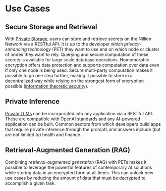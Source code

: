 # Use Cases

## Secure Storage and Retrieval

With [Private Storage](/build/private-storage/overview), users can store and retrieve secrets on the Nillion Network via a RESTful API. It is up to the developer which *privacy-enhancing technology* (PET) they want to use and on which node or cluster of nodes they want to rely. Querying and secure computation of these secrets is available for large scale database operations. Homomorphic encryption offers data protection and supports computation over data even if only one node is being used. Secure multi-party computation makes it possible to go one step further, making it possible to store in a decentralized way while relying on the strongest form of encryption possible ([information theoretic security](https://en.wikipedia.org/wiki/Information-theoretic_security)).

## Private Inference

[Private LLMs](/build/private-llms/overview) can be incorporated into any application via a RESTful API. These are compatible with OpenAI standards and any AI-powered application can be built. Common sectors from which developers build apps that require private inference through the prompts and answers include (but are not limited to) health and finance.

## Retrieval-Augmented Generation (RAG)

Combining *retrieval-augmented generation* (RAG) with PETs makes it possible to leverage the powerful features of contemporary AI solutions while storing data in an encrypted form at all times. This can unlock new use cases by reducing the amount of data that must be decrypted to accomplish a given task.
